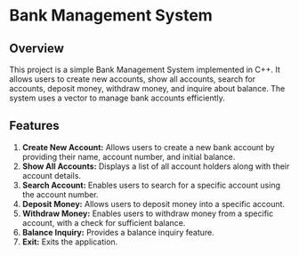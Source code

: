 # Bank Management System

## Overview

This project is a simple Bank Management System implemented in C++. It allows users to create new accounts, show all accounts, search for accounts, deposit money, withdraw money, and inquire about balance. The system uses a vector to manage bank accounts efficiently.

## Features

1. **Create New Account:** Allows users to create a new bank account by providing their name, account number, and initial balance.
2. **Show All Accounts:** Displays a list of all account holders along with their account details.
3. **Search Account:** Enables users to search for a specific account using the account number.
4. **Deposit Money:** Allows users to deposit money into a specific account.
5. **Withdraw Money:** Enables users to withdraw money from a specific account, with a check for sufficient balance.
6. **Balance Inquiry:** Provides a balance inquiry feature.
7. **Exit:** Exits the application.
